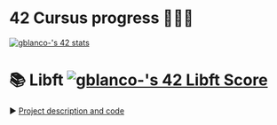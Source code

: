 # 42 Cursus progress 👨🏻‍💻 

[![gblanco-'s 42 stats](https://badge42.vercel.app/api/v2/clgzancrj005008l56qt1qtg7/stats?cursusId=21&coalitionId=65)](https://github.com/JaeSeoKim/badge42)

# 📚 Libft [![gblanco-'s 42 Libft Score](https://badge42.vercel.app/api/v2/clgzancrj005008l56qt1qtg7/project/3019854)](https://github.com/JaeSeoKim/badge42)
► [Project description and code](https://github.com/Blagabo/42Cursus/tree/main/libft)
<br>
<br>
